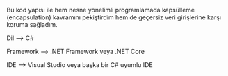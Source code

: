 Bu kod yapısı ile hem nesne yönelimli programlamada kapsülleme (encapsulation) kavramını pekiştirdim hem de geçersiz veri girişlerine karşı koruma sağladım.


Dil --> C#

Framework --> .NET Framework veya .NET Core

IDE --> Visual Studio veya başka bir C# uyumlu IDE

